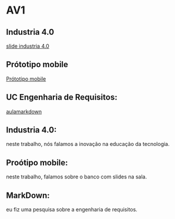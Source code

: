 # AV1

## Industria 4.0

[slide industria 4.0](https://www.canva.com/design/DAF9XAlPddI/6htuWvs2VkmXyptgwL6cTw/edit)

## Prótotipo mobile

[Prótotipo mobile](https://www.canva.com/design/DAF-rOew8rc/3Tx4WhZ3JBsVp8WVn2M-gw/view?utm_content=DAF-rOew8rc&utm_campaign=designshare&utm_medium=link&utm_source=editor)

##  UC Engenharia de Requisitos:

[aulamarkdown](https://github.com/arthur11155/aulaMarkdown)

## Industria 4.0:
neste trabalho, nós falamos a inovação na educação da tecnologia.

## Proótipo mobile:
neste trabalho, falamos sobre o banco com slides na sala.

## MarkDown:
eu fiz uma pesquisa sobre a engenharia de requisitos.
